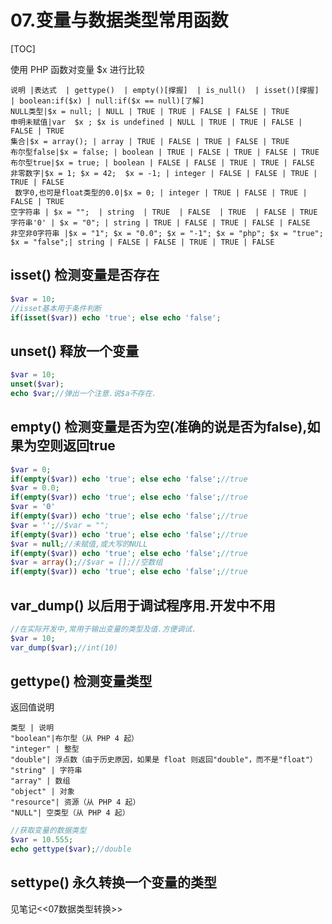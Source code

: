 # 07.变量与数据类型常用函数
[TOC]

使用 PHP 函数对变量 $x 进行比较
```table
说明 |表达式  | gettype()  | empty()[撑握]  | is_null()  | isset()[撑握]   | boolean:if($x) | null:if($x == null)[了解]
NULL类型|$x = null; | NULL | TRUE | TRUE | FALSE | FALSE | TRUE
申明未赋值|var  $x ; $x is undefined | NULL | TRUE | TRUE | FALSE | FALSE | TRUE
集合|$x = array(); | array | TRUE | FALSE | TRUE | FALSE | TRUE
布尔型false|$x = false; | boolean | TRUE | FALSE | TRUE | FALSE | TRUE
布尔型true|$x = true; | boolean | FALSE | FALSE | TRUE | TRUE | FALSE
非零数字|$x = 1; $x = 42;  $x = -1; | integer | FALSE | FALSE | TRUE | TRUE | FALSE
 数字0,也可是float类型的0.0|$x = 0; | integer | TRUE | FALSE | TRUE | FALSE | TRUE
空字符串 | $x = "";  | string  | TRUE  | FALSE  | TRUE  | FALSE | TRUE 
字符串'0' | $x = "0"; | string | TRUE | FALSE | TRUE | FALSE | FALSE
非空非0字符串 |$x = "1"; $x = "0.0"; $x = "-1"; $x = "php"; $x = "true";  $x = "false";| string | FALSE | FALSE | TRUE | TRUE | FALSE
```


## isset() 检测变量是否存在
```php
$var = 10;
//isset基本用于条件判断
if(isset($var)) echo 'true'; else echo 'false';
```

## unset() 释放一个变量
```php
$var = 10;
unset($var);
echo $var;//弹出一个注意.说$a不存在.
```

## empty() 检测变量是否为空(准确的说是否为false),如果为空则返回true
```php
$var = 0;
if(empty($var)) echo 'true'; else echo 'false';//true
$var = 0.0;
if(empty($var)) echo 'true'; else echo 'false';//true
$var = '0'
if(empty($var)) echo 'true'; else echo 'false';//true
$var = '';//$var = "";
if(empty($var)) echo 'true'; else echo 'false';//true
$var = null;//未赋值,或大写的NULL
if(empty($var)) echo 'true'; else echo 'false';//true
$var = array();//$var = [];//空数组
if(empty($var)) echo 'true'; else echo 'false';//true
```

## var_dump() 以后用于调试程序用.开发中不用
```php
//在实际开发中,常用于输出变量的类型及值.方便调试.
$var = 10;
var_dump($var);//int(10)
```

## gettype() 检测变量类型
返回值说明
```table
类型 | 说明
"boolean"|布尔型（从 PHP 4 起） 
"integer" | 整型
"double"| 浮点数（由于历史原因，如果是 float 则返回"double"，而不是"float"） 
"string" | 字符串
"array" | 数组
"object" | 对象
"resource"| 资源（从 PHP 4 起） 
"NULL"| 空类型（从 PHP 4 起） 
```

```php
//获取变量的数据类型
$var = 10.555;
echo gettype($var);//double
```

## settype() 永久转换一个变量的类型
见笔记<<07数据类型转换>>